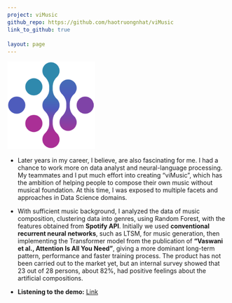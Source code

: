 ```yaml
---
project: viMusic
github_repo: https://github.com/haotruongnhat/viMusic
link_to_github: true

layout: page
---
```


<img src="img/vimusic-logo.png" height="200">

-   Later years in my career, I believe, are also fascinating for me. I had a chance to work more on data analyst and neural-language processing. My teammates and I put much effort into creating “viMusic”, which has the ambition of helping people to compose their own music without musical foundation. At this time, I was exposed to multiple facets and approaches in Data Science domains. 

-   With sufficient music background, I analyzed the data of music composition, clustering data into genres, using Random Forest, with the features obtained from **Spotify API**. Initially we used **conventional recurrent neural networks**, such as LTSM, for music generation, then implementing the Transformer model from the publication of **“Vaswani et al., Attention Is All You Need”**, giving a more dominant long-term pattern, performance and faster training process. The product has not been carried out to the market yet, but an internal survey showed that 23 out of 28 persons, about 82%, had positive feelings about the artificial compositions. 

-   **Listening to the demo:** [Link](https://soundcloud.com/haotruongnhat/temp_sda/s-opCK4MyDuvy)

